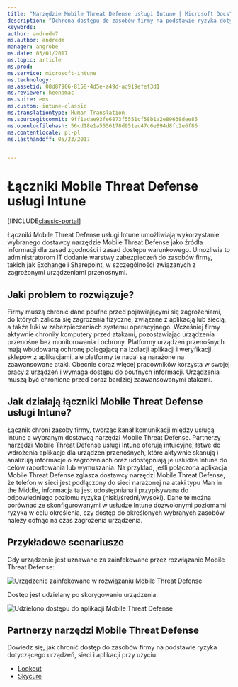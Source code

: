 ```yaml
---
title: "Narzędzie Mobile Threat Defense usługi Intune | Microsoft Docs"
description: "Ochrona dostępu do zasobów firmy na podstawie ryzyka dotyczącego urządzeń."
keywords: 
author: andredm7
ms.author: andredm
manager: angrobe
ms.date: 03/01/2017
ms.topic: article
ms.prod: 
ms.service: microsoft-intune
ms.technology: 
ms.assetid: 08d87906-8158-4d5e-a49d-ad919efef3d1
ms.reviewer: heenamac
ms.suite: ems
ms.custom: intune-classic
ms.translationtype: Human Translation
ms.sourcegitcommit: 9ff1adae93fe6873f5551cf58b1a2e89638dee85
ms.openlocfilehash: 56cd18e1a5556178d951ec47c6e894d8fc2e6f86
ms.contentlocale: pl-pl
ms.lasthandoff: 05/23/2017


---
```


# <a name="intune-mobile-threat-defense-connectors"></a>Łączniki Mobile Threat Defense usługi Intune

[!INCLUDE[classic-portal](../includes/classic-portal.md)]

Łączniki Mobile Threat Defense usługi Intune umożliwiają wykorzystanie wybranego dostawcy narzędzie Mobile Threat Defense jako źródła informacji dla zasad zgodności i zasad dostępu warunkowego. Umożliwia to administratorom IT dodanie warstwy zabezpieczeń do zasobów firmy, takich jak Exchange i Sharepoint, w szczególności związanych z zagrożonymi urządzeniami przenośnymi.

## <a name="what-problem-does-this-solve"></a>Jaki problem to rozwiązuje?

Firmy muszą chronić dane poufne przed pojawiającymi się zagrożeniami, do których zalicza się zagrożenia fizyczne, związane z aplikacją lub siecią, a także luki w zabezpieczeniach systemu operacyjnego.
Wcześniej firmy aktywnie chroniły komputery przed atakami, pozostawiając urządzenia przenośne bez monitorowania i ochrony. Platformy urządzeń przenośnych mają wbudowaną ochronę polegającą na izolacji aplikacji i weryfikacji sklepów z aplikacjami, ale platformy te nadal są narażone na zaawansowane ataki. Obecnie coraz więcej pracowników korzysta w swojej pracy z urządzeń i wymaga dostępu do poufnych informacji. Urządzenia muszą być chronione przed coraz bardziej zaawansowanymi atakami.

## <a name="how-the-intune-mobile-threat-defense-connectors-work"></a>Jak działają łączniki Mobile Threat Defense usługi Intune?

Łącznik chroni zasoby firmy, tworząc kanał komunikacji między usługą Intune a wybranym dostawcą narzędzi Mobile Threat Defense. Partnerzy narzędzi Mobile Threat Defense usługi Intune oferują intuicyjne, łatwe do wdrożenia aplikacje dla urządzeń przenośnych, które aktywnie skanują i analizują informacje o zagrożeniach oraz udostępniają je usłudze Intune do celów raportowania lub wymuszania. Na przykład, jeśli połączona aplikacja Mobile Threat Defense zgłasza dostawcy narzędzi Mobile Threat Defense, że telefon w sieci jest podłączony do sieci narażonej na ataki typu Man in the Middle, informacja ta jest udostępniana i przypisywana do odpowiedniego poziomu ryzyka (niski/średni/wysoki). Dane te można porównać ze skonfigurowanymi w usłudze Intune dozwolonymi poziomami ryzyka w celu określenia, czy dostęp do określonych wybranych zasobów należy cofnąć na czas zagrożenia urządzenia.

## <a name="sample-scenarios"></a>Przykładowe scenariusze

Gdy urządzenie jest uznawane za zainfekowane przez rozwiązanie Mobile Threat Defense:

![Urządzenie zainfekowane w rozwiązaniu Mobile Threat Defense](../media/mtp/MTD-image-1.png)

Dostęp jest udzielany po skorygowaniu urządzenia:

![Udzielono dostępu do aplikacji Mobile Threat Defense](../media/mtp/MTD-image-2.png)

## <a name="mobile-threat-defense-partners"></a>Partnerzy narzędzi Mobile Threat Defense

Dowiedz się, jak chronić dostęp do zasobów firmy na podstawie ryzyka dotyczącego urządzeń, sieci i aplikacji przy użyciu:

- [Lookout](/intune-classic/deploy-use/lookout-mobile-threat-defense-connector)
- [Skycure](/intune-classic/deploy-use/skycure-mobile-threat-defense-connector)

